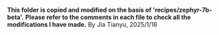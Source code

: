 **This folder is copied and modified on the basis of 'recipes/zephyr-7b-beta'.**
**Please refer to the comments in each file to check all the modifications I have made.**
By Jia Tianyu, 2025/1/16